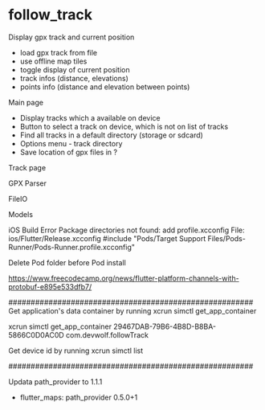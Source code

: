# follow_track

Display gpx track and current position

- load gpx track from file
- use offline map tiles
- toggle display of current position
- track infos (distance, elevations)
- points info (distance and elevation between points)

Main page
- Display tracks which a available on device
- Button to select a track on device, which is not on list of tracks
- Find all tracks in a default directory (storage or sdcard)
- Options menu - track directory
- Save location of gpx files in ?

Track page

GPX Parser

FileIO

Models

iOS Build
Error Package directories not found: add profile.xcconfig
File: ios/Flutter/Release.xcconfig
#include "Pods/Target Support Files/Pods-Runner/Pods-Runner.profile.xcconfig"

Delete Pod folder before Pod install


https://www.freecodecamp.org/news/flutter-platform-channels-with-protobuf-e895e533dfb7/

#######################################################
Get application's data container by running
xcrun simctl get_app_container <device> <bundle>

xcrun simctl get_app_container 29467DAB-79B6-4B8D-B8BA-5866C0D0AC0D com.devwolf.followTrack

Get device id by running xcrun simctl list

#######################################################

Updata path_provider to 1.1.1
- flutter_maps: path_provider 0.5.0+1